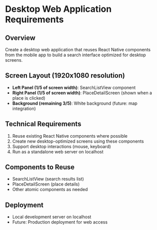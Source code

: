 # Desktop Web Application Requirements

## Overview
Create a desktop web application that reuses React Native components from the mobile app to build a search interface optimized for desktop screens.

## Screen Layout (1920x1080 resolution)
- **Left Panel (1/5 of screen width)**: SearchListView component
- **Right Panel (1/5 of screen width)**: PlaceDetailScreen (shown when a place is clicked)
- **Background (remaining 3/5)**: White background (future: map integration)

## Technical Requirements
1. Reuse existing React Native components where possible
2. Create new desktop-optimized screens using these components
3. Support desktop interactions (mouse, keyboard)
4. Run as a standalone web server on localhost

## Components to Reuse
- SearchListView (search results list)
- PlaceDetailScreen (place details)
- Other atomic components as needed

## Deployment
- Local development server on localhost
- Future: Production deployment for web access